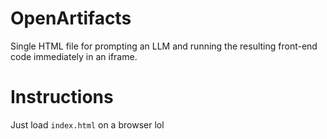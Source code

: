 # OpenArtifacts

Single HTML file for prompting an LLM and running the resulting front-end code immediately in an iframe.

# Instructions

Just load `index.html` on a browser lol
